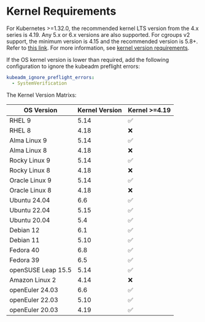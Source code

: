 # Kernel Requirements

For Kubernetes >=1.32.0, the recommended kernel LTS version from the 4.x series is 4.19. Any 5.x or 6.x versions are also supported. For cgroups v2 support, the minimum version is 4.15 and the recommended version is 5.8+. Refer to [this link](https://github.com/kubernetes/kubernetes/blob/v1.32.0/vendor/k8s.io/system-validators/validators/types_unix.go#L33). For more information, see [kernel version requirements](https://kubernetes.io/docs/reference/node/kernel-version-requirements).

If the OS kernel version is lower than required, add the following configuration to ignore the kubeadm preflight errors:

```yaml
kubeadm_ignore_preflight_errors:
  - SystemVerification
```

The Kernel Version Matrixs:

| OS Version         | Kernel Version | Kernel >=4.19      |
|---                 | ---            | ---                |
| RHEL 9             | 5.14           | :white_check_mark: |
| RHEL 8             | 4.18           | :x:                |
| Alma Linux 9       | 5.14           | :white_check_mark: |
| Alma Linux 8       | 4.18           | :x:                |
| Rocky Linux 9      | 5.14           | :white_check_mark: |
| Rocky Linux 8      | 4.18           | :x:                |
| Oracle Linux 9     | 5.14           | :white_check_mark: |
| Oracle Linux 8     | 4.18           | :x:                |
| Ubuntu 24.04       | 6.6            | :white_check_mark: |
| Ubuntu 22.04       | 5.15           | :white_check_mark: |
| Ubuntu 20.04       | 5.4            | :white_check_mark: |
| Debian 12          | 6.1            | :white_check_mark: |
| Debian 11          | 5.10           | :white_check_mark: |
| Fedora 40          | 6.8            | :white_check_mark: |
| Fedora 39          | 6.5            | :white_check_mark: |
| openSUSE Leap 15.5 | 5.14           | :white_check_mark: |
| Amazon Linux 2     | 4.14           | :x:                |
| openEuler 24.03    | 6.6            | :white_check_mark: |
| openEuler 22.03    | 5.10           | :white_check_mark: |
| openEuler 20.03    | 4.19           | :white_check_mark: |

